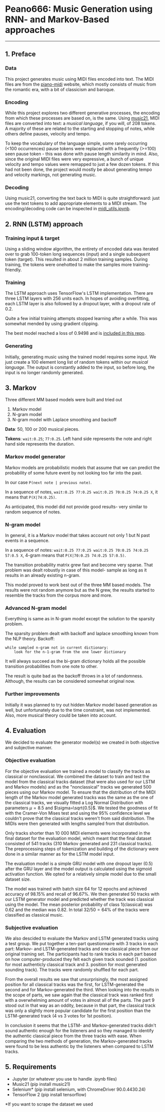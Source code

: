 # Peano666: Music Generation using RNN- and Markov-Based approaches

---

## 1. Preface

### Data

This project generates music using MIDI files encoded into text. The MIDI files are from the [piano-midi](http://www.piano-midi.de) website, which mostly consists of music from the romantic era, with a bit of classicism and baroque.

### Encoding

While this project explores two different generative processes, the encoding from which these processes are based on, is the same. Using [music21](https://web.mit.edu/music21/), MIDI files are converted into text: a *musical language*, if you will, of 208 tokens. A majority of these are related to the starting and stopping of notes, while others define pauses, velocity and tempo. 

To keep the vocabulary of the language simple, some rarely occurring (<100 occurrences) pause tokens were replaced with a frequently (>=100) seen pause token - this was done with pause length similarity in mind. Also, since the original MIDI files were very expressive, a bunch of unique velocity and tempo values were remapped to just a few dozen tokens. If this had not been done, the project would mostly be about generating tempo and velocity markings, not generating music.

### Decoding

Using music21, converting the text back to MIDI is quite straightforward: just use the text tokens to add appropriate elements to a MIDI stream. The encoding/decoding code can be inspected in [midi_utils.ipynb](https://github.com/IngvarBaranin/Peano666/blob/main/notebooks/midi_utils.ipynb).

## 2. RNN (LSTM) approach 

### Training input & target

Using a sliding window algorithm, the entirety of encoded data was iterated over to grab 100-token long sequences (input) and a single subsequent token (target). This resulted in about 2 million training samples. During training, the tokens were onehotted to make the samples more training-friendly. 

### Training

The LSTM approach uses TensorFlow's LSTM implementation. There are three LSTM layers with 256 units each. In hopes of avoiding overfitting, each LSTM layer is also followed by a dropout layer, with a dropout rate of 0.2. 

Quite a few initial training attempts stopped learning after a while. This was somewhat mended by using gradient clipping.

The best model reached a loss of 0.9498 and is [included in this repo](https://github.com/IngvarBaranin/Peano666/blob/main/best_model.hdf5).

### Generating

Initially, generating music using the trained model requires some input. We just create a 100 element long list of random tokens within our *musical language*. The output is constantly added to the input, so before long, the input is no longer randomly generated.  

## 3. Markov

Three different MM based models were built and tried out 
1. Markov model
2. N-gram model
3. N-gram model with Laplace smoothing and backoff

**Data**: 50, 100 or 200 musical pieces.

**Tokens**: `wait:0.25`; `77:0.25`. Left hand side represents the note and right hand side represents the duration.

### Markov model generator

Markov models are probabilistic models that assume that we can predict the probability of some future event by not looking too far into the past. 

In our case `P(next note | previous note)`.

In a sequence of notes, `wait:0.25 77:0.25 wait:0.25 70:0.25 74:0.25 X`, it means that `P(X|74:0.25)`.

As anticipated, this model did not provide good results- very similar to random sequence of notes.

###  N-gram model

In general, it is a Markov model that takes account not only 1 but N past events in a sequence.

In a sequence of notes: `wait:0.25 77:0.25 wait:0.25 70:0.25 74:0.25 57:0.5 X`, 4-gram means that `P(X|70:0.25 74:0.25 57:0.5)`.

The transition probability matrix grew fast and become very sparse. That problem was dealt robustly in case of this model- sample as long as it results in an already existing n-gram. 

This model proved to work best out of the three MM based models. The results were not random anymore but as the N grew, the results started to resemble the tracks from the corpus more and more.

### Advanced N-gram model

Everything is same as in N-gram model except the solution to the sparsity problem.

The sparsity problem dealt with backoff and laplace smoothing known from the NLP theory.
Backoff: 
```
while sampled n-gram not in current dictionary:
	look for the n-1-gram from the one lower dictionary
  ```
It will always succeed as the bi-gram dictionary holds all the possible transition probabilities from one note to other. 

The result is quite bad as the backoff throws in a lot of randomness. Although, the results can be considered somewhat original now. 

### Further improvements

Initially it was planned to try out hidden Markov model based generation as well, but unfortunately due to the time constraint, was not implemented.
Also, more musical theory could be taken into account.
## 4. Evaluation

We decided to evaluate the generator model(s) we created in both objective and subjective manner.

### Objective evaluation

For the objective evaluation we trained a model to classify the tracks as classical or nonclassical. We combined the dataset to train and test the model from the classical tracks dataset (that were also used for our LSTM and Markov models) and as the "nonclassical" tracks we generated 500 pieces using our Markov model. To ensure that the distribution of the MIDI length of the Markov model generated tracks was the same as the one of the classical tracks, we visually fitted a Log Normal Distribution with parameters $\mu=8.5$ and $\sigma=\sqrt{0.5}$. We tested the goodness of fit with the Cramer-Von Mises test and using the 95% confidence level we couldn't prove that the classical tracks weren't from said distribution. The MIDIs were then generated with lengths sampled from that distribution.

Only tracks shorter than 10 000 MIDI elements were incorporated in the final dataset for the evaluation model, which meant that the final dataset consisted of 541 tracks (310 Markov generated and 231 classical tracks). The preprocessing steps of tokenization and building of the dictionary were done in a similar manner as for the LSTM model input.

The evaluation model is a simple GRU model with one dropout layer (0.5) after the GRU layer and the model output is calculated using the sigmoid activation function. We opted for a relatively simple model due to the small dataset size.

The model was trained with batch size 64 for 12 epochs and achieved accuracy of 98.15% and recall of 96.67%. We then generated 50 tracks with our LSTM generator model and predicted whether the track was classical using the model. The mean posterior probability of class 1(classical) was 0.62 and the median was 0.82. In total $32/50=64\%$ of the tracks were classified as classical music.

### Subjective evaluation

We also descided to evaluate the Markov and LSTM generated tracks using a test group. We put together a ten-part questionnaire with 3 tracks in each part: Markov- and LSTM-generated tracks and one classical piece from our original training set. The participants had to rank tracks in each part based on how computer-produced they felt each given track sounded (1. position for most authenticly classical track and 3. position for most generated sounding track). The tracks were randomly shuffled for each part.

From the overall results we saw that unsurprisingly, the most assigned position for all classical tracks was the first, for LSTM-generated the second and for Markov-generated the third. When looking into the results in the scope of parts, we saw again that the classical track was ranked first with a overwhelming amount of votes in almost all of the parts. The part 9 stood out in that way as an oddity, because in that part, the classical track was only a slightly more popular candidate for the first position than the LSTM-generated track (4 vs 3 votes for 1st position).

In conclusion it seems that the LSTM- and Markov-generated tracks didn't sound authentic enough for the listeners and so they managed to identify the authentic classical piece from the three tracks with ease. When comparing the two methods of generation, the Markov-generated tracks were found to be less authentic by the listeners when compared to LSTM tracks.

## 5. Requirements

- Jupyter (or whatever you use to handle .ipynb files)
- Music21 (pip install music21)
- Selenium* (pip install selenium, with ChromeDriver 90.0.4430.24)
- TensorFlow 2 (pip install tensorflow)

*If you want to scrape the dataset we used

